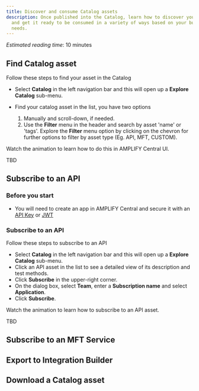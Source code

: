 ```yaml
---
title: Discover and consume Catalog assets
description: Once published into the Catalog, learn how to discover your asset
  and get it ready to be consumed in a variety of ways based on your business
  needs.
---
```

*Estimated reading time*: 10 minutes

## Find Catalog asset

Follow these steps to find your asset in the Catalog

* Select **Catalog** in the left navigation bar and this will open up a **Explore Catalog** sub-menu.
* Find your catalog asset in the list, you have two options

  1. Manually and scroll-down, if needed.
  2. Use the **Filter** menu in the header and search by asset 'name' or 'tags'. Explore the **Filter** menu option by clicking on the chevron for further options to filter by asset type (Eg. API, MFT, CUSTOM). 

Watch the animation to learn how to do this in AMPLIFY Central UI.

TBD

## Subscribe to an API



### Before you start

* You will need to create an app in AMPLIFY Central and secure it with an [API Key](https://docs.axway.com/bundle/axway-open-docs/page/docs/central/quickstart/index.html) or [JWT](https://docs.axway.com/bundle/axway-open-docs/page/docs/central/secure_api_jwt/index.html)



### Subscribe to an API

Follow these steps to subscribe to an API

* Select **Catalog** in the left navigation bar and this will open up a **Explore Catalog** sub-menu.
* Click an API asset in the list to see a detailed view of its description and test methods.
* Click **Subscribe** in the upper-right corner.
* On the dialog box, select **Team**, enter a **Subscription name** and select **Application**.
* Click **Subscribe**.

Watch the animation to learn how to subscribe to an API asset.

TBD

## Subscribe to an MFT Service

## Export to Integration Builder

## Download a Catalog asset